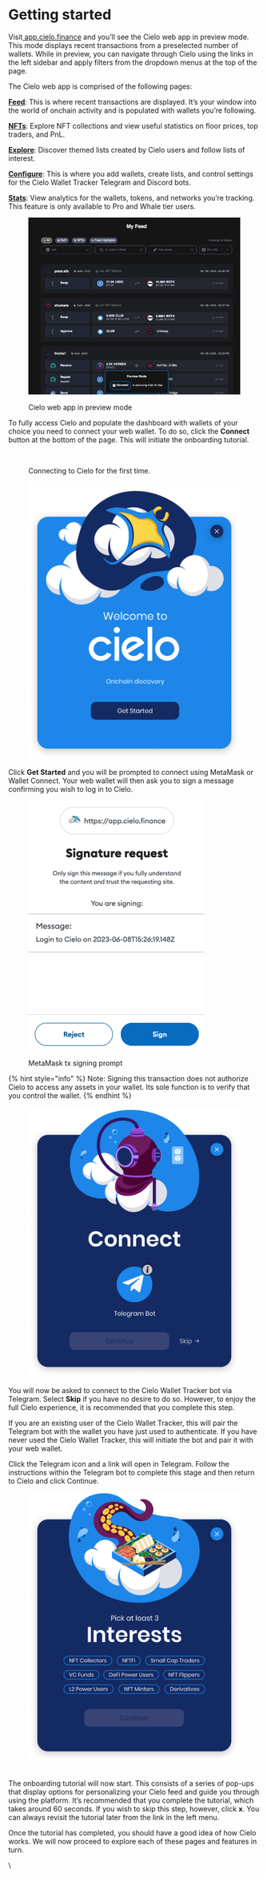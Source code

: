 # Getting started

Visit[ app.cielo.finance](https://app.cielo.finance/) and you’ll see the Cielo web app in preview mode. This mode displays recent transactions from a preselected number of wallets. While in preview, you can navigate through Cielo using the links in the left sidebar and apply filters from the dropdown menus at the top of the page.

The Cielo web app is comprised of the following pages:

[**Feed**](https://app.cielo.finance/feed): This is where recent transactions are displayed. It’s your window into the world of onchain activity and is populated with wallets you’re following.

[**NFTs**](https://app.cielo.finance/nft/trending): Explore NFT collections and view useful statistics on floor prices, top traders, and PnL.

[**Explore**](https://app.cielo.finance/explore): Discover themed lists created by Cielo users and follow lists of interest.

[**Configure**](https://app.cielo.finance/configure): This is where you add wallets, create lists, and control settings for the Cielo Wallet Tracker Telegram and Discord bots.

[**Stats**](https://app.cielo.finance/stats): View analytics for the wallets, tokens, and networks you’re tracking. This feature is only available to Pro and Whale tier users.

<figure><img src=".gitbook/assets/Screenshot 2023-06-08 at 16.24.15.png" alt=""><figcaption><p>Cielo web app in preview mode</p></figcaption></figure>

To fully access Cielo and populate the dashboard with wallets of your choice you need to connect your web wallet. To do so, click the **Connect** button at the bottom of the page. This will initiate the onboarding tutorial.

<figure><img src=".gitbook/assets/chrome-capture-2023-6-12 (1).gif" alt=""><figcaption><p>Connecting to Cielo for the first time.</p></figcaption></figure>



<figure><img src=".gitbook/assets/1_Cielo_onboarding_start.png" alt=""><figcaption></figcaption></figure>

Click **Get Started** and you will be prompted to connect using MetaMask or Wallet Connect. Your web wallet will then ask you to sign a message confirming you wish to log in to Cielo.

<figure><img src=".gitbook/assets/Screenshot 2023-06-08 at 16.28.43.png" alt=""><figcaption><p>MetaMask tx signing prompt</p></figcaption></figure>

{% hint style="info" %}
Note: Signing this transaction does not authorize Cielo to access any assets in your wallet. Its sole function is to verify that you control the wallet.
{% endhint %}



<figure><img src=".gitbook/assets/3_Cielo_onboarding_telegram.png" alt=""><figcaption></figcaption></figure>

You will now be asked to connect to the Cielo Wallet Tracker bot via Telegram. Select **Skip** if you have no desire to do so. However, to enjoy the full Cielo experience, it is recommended that you complete this step.

If you are an existing user of the Cielo Wallet Tracker, this will pair the Telegram bot with the wallet you have just used to authenticate. If you have never used the Cielo Wallet Tracker, this will initiate the bot and pair it with your web wallet.

Click the Telegram icon and a link will open in Telegram. Follow the instructions within the Telegram bot to complete this stage and then return to Cielo and click Continue.

<figure><img src=".gitbook/assets/4_Cielo_onboarding_interests.png" alt=""><figcaption></figcaption></figure>

\
The onboarding tutorial will now start. This consists of a series of pop-ups that display options for personalizing your Cielo feed and guide you through using the platform. It’s recommended that you complete the tutorial, which takes around 60 seconds. If you wish to skip this step, however, click **x**. You can always revisit the tutorial later from the link in the left menu.

Once the tutorial has completed, you should have a good idea of how Cielo works. We will now proceed to explore each of these pages and features in turn.

\
